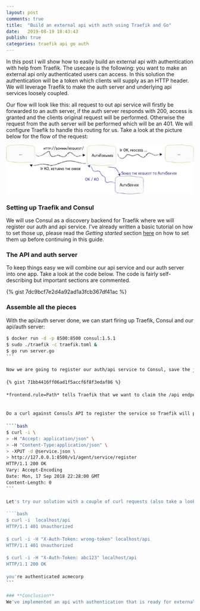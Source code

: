```yaml
---
layout: post
comments: true
title:  "Build an external api with auth using Traefik and Go"
date:   2019-08-19 18:43:43
publish: true
categories: traefik api go auth
---
```


In this post I will show how to easily build an external api with authentication with help from Traefik. The usecase is the following: you want to make an external api only authenticated users can access. In this solution the authentication will be a token which clients will supply as an HTTP header. We will leverage Traefik to make the auth server and underlying api services loosely coupled.


Our flow will look like this: all request to out api service will firstly be forwarded to an auth server, if the auth server responds with 200, access is granted and the clients original request will be performed. Otherwise the request from the auth server will be performed which will be an 401. We will configure Traefik to handle this routing for us. Take a look at the picture below for the flow of the request:

![fork join](/assets/images/authforward.png)

<!-- more -->

### **Setting up Traefik and Consul**

We will use Consul as a discovery backend for Traefik where we will register our auth and api service. I've already written a basic tutorial on how to set those up, please read the *Getting started* section [here](https://rogerwelin.github.io/traefik/reverse/proxy/micro/services/2018/09/17/traefik-tutorial.html) on how to set them up before continuing in this guide.

###  **The API and auth server**

To keep things easy we will combine our api service and our auth server into one app. Take a look at the code below. The code is fairly self-describing but important sections are commented.


{% gist 7dc9bcf7e2d4a92ad1a3fcb367df41ac %}


### **Assemble all the pieces**

With the api/auth server done, we can start firing up Traefik, Consul and our api/auth server:

````bash
$ docker run -d -p 8500:8500 consul:1.5.1
$ sudo ./traefik -c traefik.toml &
$ go run server.go
```

Now we are going to register our auth/api service to Consul, save the json blob below into a file called service.json:

{% gist 71bb4416ff06ad1f5accf6f8f3edaf86 %}

*frontend.rule=Path* tells Traefik that we want to claim the /api endpoint. And with *frontend.auth.forward.address* tells Traefik to forward all request first to our /auth endpoint before continuing with the original request. *frontend.auth.forward.authResponseHeaders* tells Traefik which headers to copy from the auth server.


Do a curl against Consuls API to register the service so Traefik will pick it up:

````bash
$ curl -i \
> -H "Accept: application/json" \
> -H "Content-Type:application/json" \
> -XPUT -d @service.json \
> http://127.0.0.1:8500/v1/agent/service/register
HTTP/1.1 200 OK
Vary: Accept-Encoding
Date: Mon, 17 Sep 2018 22:28:00 GMT
Content-Length: 0
```

Let's try our solution with a couple of curl requests (also take a look at the logs on stdout of the api/auth server):

````bash
$ curl -i  localhost/api
HTTP/1.1 401 Unauthorized

$ curl -i -H "X-Auth-Token: wrong-token" localhost/api
HTTP/1.1 401 Unauthorized

$ curl -i -H "X-Auth-Token: abc123" localhost/api
HTTP/1.1 200 OK

you're authenticated acmecorp
```

### **Conclusion**
We've implemented an api with authentication that is ready for external clients in under 50 loc, that's pretty cool! This is of course a toy example but I really like how Traefik can make the different parts loosely coupled.


